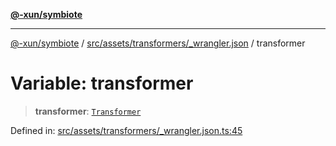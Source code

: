 [**@-xun/symbiote**](../../../../../README.md)

***

[@-xun/symbiote](../../../../../README.md) / [src/assets/transformers/\_wrangler.json](../README.md) / transformer

# Variable: transformer

> **transformer**: [`Transformer`](../../../type-aliases/Transformer.md)

Defined in: [src/assets/transformers/\_wrangler.json.ts:45](https://github.com/Xunnamius/symbiote/blob/dc192a66d47b6c3a3464852ad43eb71fe137ca73/src/assets/transformers/_wrangler.json.ts#L45)
